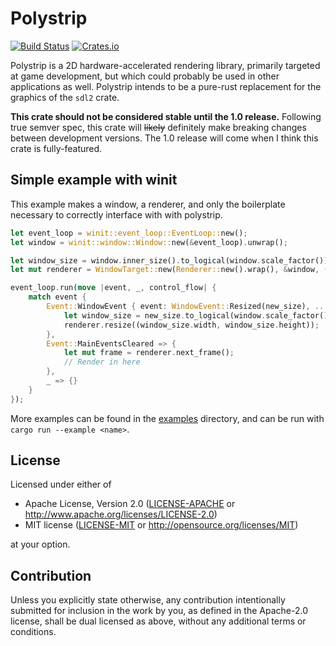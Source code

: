 # Polystrip

[![Build Status](https://img.shields.io/travis/TheOnlyMrCat/polystrip)](https://travis-ci.org/github/TheOnlyMrCat/polystrip)
[![Crates.io](https://img.shields.io/crates/v/polystrip)](https://crates.io/crates/polystrip)

Polystrip is a 2D hardware-accelerated rendering library, primarily targeted at game development, but which could
probably be used in other applications as well. Polystrip intends to be a pure-rust replacement for the graphics
of the `sdl2` crate.

**This crate should not be considered stable until the 1.0 release.** Following true semver spec, this crate will
~~likely~~ definitely make breaking changes between development versions. The 1.0 release will come when I think this
crate is fully-featured.

## Simple example with winit

This example makes a window, a renderer, and only the boilerplate necessary to correctly interface with with polystrip.

```rs
let event_loop = winit::event_loop::EventLoop::new();
let window = winit::window::Window::new(&event_loop).unwrap();

let window_size = window.inner_size().to_logical(window.scale_factor());
let mut renderer = WindowTarget::new(Renderer::new().wrap(), &window, (window_size.width, window_size.height));

event_loop.run(move |event, _, control_flow| {
    match event {
        Event::WindowEvent { event: WindowEvent::Resized(new_size), .. } => {
            let window_size = new_size.to_logical(window.scale_factor());
            renderer.resize((window_size.width, window_size.height));
        },
        Event::MainEventsCleared => {
            let mut frame = renderer.next_frame();
            // Render in here
        },
        _ => {}
    }
});
```

More examples can be found in the [examples](examples) directory, and can be run with `cargo run --example <name>`.

## License

Licensed under either of

 * Apache License, Version 2.0
   ([LICENSE-APACHE](LICENSE-APACHE) or http://www.apache.org/licenses/LICENSE-2.0)
 * MIT license
   ([LICENSE-MIT](LICENSE-MIT) or http://opensource.org/licenses/MIT)

at your option.

## Contribution

Unless you explicitly state otherwise, any contribution intentionally submitted
for inclusion in the work by you, as defined in the Apache-2.0 license, shall be
dual licensed as above, without any additional terms or conditions.

